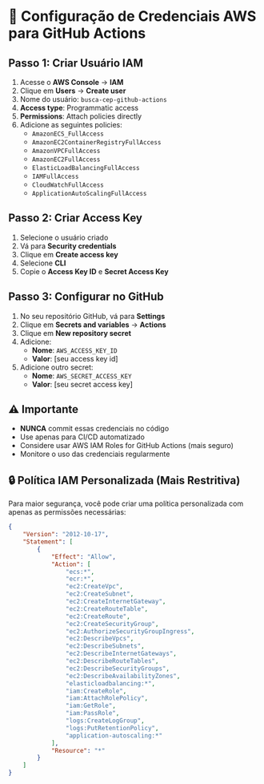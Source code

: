 # 🔐 Configuração de Credenciais AWS para GitHub Actions

## Passo 1: Criar Usuário IAM

1. Acesse o **AWS Console** → **IAM**
2. Clique em **Users** → **Create user**
3. Nome do usuário: `busca-cep-github-actions`
4. **Access type**: Programmatic access
5. **Permissions**: Attach policies directly
6. Adicione as seguintes policies:
   - `AmazonECS_FullAccess`
   - `AmazonEC2ContainerRegistryFullAccess`
   - `AmazonVPCFullAccess`
   - `AmazonEC2FullAccess`
   - `ElasticLoadBalancingFullAccess`
   - `IAMFullAccess`
   - `CloudWatchFullAccess`
   - `ApplicationAutoScalingFullAccess`

## Passo 2: Criar Access Key

1. Selecione o usuário criado
2. Vá para **Security credentials**
3. Clique em **Create access key**
4. Selecione **CLI**
5. Copie o **Access Key ID** e **Secret Access Key**

## Passo 3: Configurar no GitHub

1. No seu repositório GitHub, vá para **Settings**
2. Clique em **Secrets and variables** → **Actions**
3. Clique em **New repository secret**
4. Adicione:
   - **Nome**: `AWS_ACCESS_KEY_ID`
   - **Valor**: [seu access key id]
5. Adicione outro secret:
   - **Nome**: `AWS_SECRET_ACCESS_KEY`
   - **Valor**: [seu secret access key]

## ⚠️ Importante

- **NUNCA** commit essas credenciais no código
- Use apenas para CI/CD automatizado
- Considere usar AWS IAM Roles for GitHub Actions (mais seguro)
- Monitore o uso das credenciais regularmente

## 🔒 Política IAM Personalizada (Mais Restritiva)

Para maior segurança, você pode criar uma política personalizada com apenas as permissões necessárias:

```json
{
    "Version": "2012-10-17",
    "Statement": [
        {
            "Effect": "Allow",
            "Action": [
                "ecs:*",
                "ecr:*",
                "ec2:CreateVpc",
                "ec2:CreateSubnet",
                "ec2:CreateInternetGateway",
                "ec2:CreateRouteTable",
                "ec2:CreateRoute",
                "ec2:CreateSecurityGroup",
                "ec2:AuthorizeSecurityGroupIngress",
                "ec2:DescribeVpcs",
                "ec2:DescribeSubnets",
                "ec2:DescribeInternetGateways",
                "ec2:DescribeRouteTables",
                "ec2:DescribeSecurityGroups",
                "ec2:DescribeAvailabilityZones",
                "elasticloadbalancing:*",
                "iam:CreateRole",
                "iam:AttachRolePolicy",
                "iam:GetRole",
                "iam:PassRole",
                "logs:CreateLogGroup",
                "logs:PutRetentionPolicy",
                "application-autoscaling:*"
            ],
            "Resource": "*"
        }
    ]
}
```
